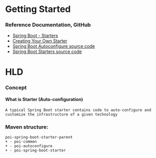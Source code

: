 # Getting Started

### Reference Documentation, GitHub

* [Spring Boot - Starters](https://docs.spring.io/spring-boot/docs/current/reference/htmlsingle/#using.build-systems.starters)
* [Creating Your Own Starter](https://docs.spring.io/spring-boot/docs/current/reference/htmlsingle/#features.developing-auto-configuration.custom-starter)
* [Spring Boot Autoconfigure source code](https://github.com/spring-projects/spring-boot/tree/main/spring-boot-project/spring-boot-autoconfigure/src/main/java/org/springframework/boot/autoconfigure)
* [Spring Boot Starters source code](https://github.com/spring-projects/spring-boot/tree/main/spring-boot-project/spring-boot-starters)

# HLD
### Concept
#### What is Starter (Auto-configuration)
```
A typical Spring Boot starter contains code to auto-configure and customize the infrastructure of a given technology
```

### Maven structure:
```
poi-spring-boot-starter-parent
+ - poi-common
+ - poi-autoconfigure 
+ - poi-spring-boot-starter
```
